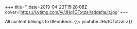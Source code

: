 +++
title=''
date=2019-04-23T15:28:08Z
cover='https://i.ytimg.com/vi/JHq1CTxtzaI/sddefault.jpg'
+++

All content belongs to GlennBeck.
{{< youtube JHq1CTxtzaI >}}
